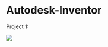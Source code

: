 # Autodesk-Inventor

Project 1:

<img src="https://github.com/VoinaLiviu/Autodesk-Inventor/blob/main/project1.png">
